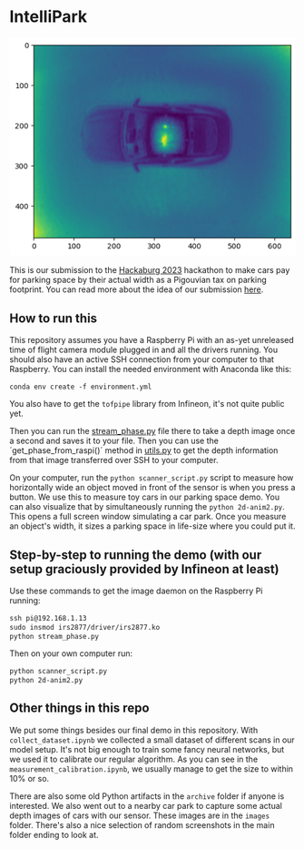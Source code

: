 # IntelliPark
![Depth image of a toy car](car_pic_bmw.png)

This is our submission to the [Hackaburg 2023](https://hackaburg.de/) hackathon to make cars pay for parking space by their actual width as a Pigouvian tax on parking footprint. You can read more about the idea of our submission [here](https://devpost.com/software/tax-the-width).

## How to run this
This repository assumes you have a Raspberry Pi with an as-yet unreleased time of flight camera module plugged in and all the drivers running. You should also have an active SSH connection from your computer to that Raspberry. You can install the needed environment with Anaconda like this:

```
conda env create -f environment.yml
```

You also have to get the `tofpipe` library from Infineon, it's not quite public yet.

Then you can run the [stream_phase.py](file_from_raspi\stream_phase.py) file there to take a depth image once a second and saves it to your file. Then you can use the ´get_phase_from_raspi()´ method in [utils.py](utils.py) to get the depth information from that image transferred over SSH to your computer.

On your computer, run the `python scanner_script.py` script to measure how horizontally wide an object moved in front of the sensor is when you press a button. We use this to measure toy cars in our parking space demo. You can also visualize that by simultaneously running the `python 2d-anim2.py`. This opens a full screen window simulating a car park. Once you measure an object's width, it sizes a parking space in life-size where you could put it.

## Step-by-step to running the demo (with our setup graciously provided by Infineon at least)

Use these commands to get the image daemon on the Raspberry Pi running:
```
ssh pi@192.168.1.13
sudo insmod irs2877/driver/irs2877.ko
python stream_phase.py
```

Then on your own computer run:
```
python scanner_script.py
python 2d-anim2.py
```

## Other things in this repo

We put some things besides our final demo in this repository. With `collect_dataset.ipynb` we collected a small dataset of different scans in our model setup. It's not big enough to train some fancy neural networks, but we used it to calibrate our regular algorithm. As you can see in the `measurement_calibration.ipynb`, we usually manage to get the size to within 10% or so.

There are also some old Python artifacts in the `archive` folder if anyone is interested. We also went out to a nearby car park to capture some actual depth images of cars with our sensor. These images are in the `images` folder. There's also a nice selection of random screenshots in the main folder ending to look at.